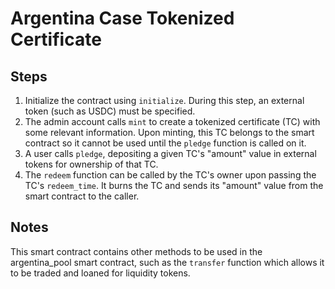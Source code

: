 # Argentina Case Tokenized Certificate

## Steps
1. Initialize the contract using `initialize`. During this step, an external token (such as USDC) must be specified.
2. The admin account calls `mint` to create a tokenized certificate (TC) with some relevant information. Upon minting, this TC belongs to the smart contract so it cannot be used until the `pledge` function is called on it.
3. A user calls `pledge`, depositing a given TC's "amount" value in external tokens for ownership of that TC.
4. The `redeem` function can be called by the TC's owner upon passing the TC's `redeem_time`. It burns the TC and sends its "amount" value from the smart contract to the caller.

## Notes
This smart contract contains other methods to be used in the argentina_pool smart contract, such as the `transfer` function which allows it to be traded and loaned for liquidity tokens.
